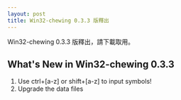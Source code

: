 ```yaml
---
layout: post
title: Win32-chewing 0.3.3 版釋出
---
```

Win32-chewing 0.3.3 版釋出，請下載取用。

What's New in Win32-chewing 0.3.3
----------------------------------------------------------
1. Use ctrl+[a-z] or shift+[a-z] to input symbols!
2. Upgrade the data files
